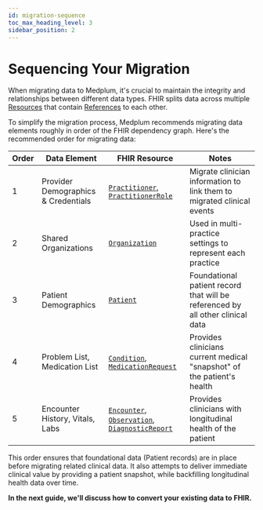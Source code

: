 ```yaml
---
id: migration-sequence
toc_max_heading_level: 3
sidebar_position: 2
---
```


# Sequencing Your Migration

[resources]: /docs/fhir-basics#storing-data-resources
[references]: /docs/fhir-basics#linking-data-references



When migrating data to Medplum, it's crucial to maintain the integrity and relationships between different data types. FHIR splits data across multiple [Resources](resources) that contain [References](references) to each other.

To simplify the migration process, Medplum recommends migrating data elements roughly in order of the FHIR dependency graph. Here's the recommended order for migrating data:



| Order | Data Element                        | FHIR Resource                                                                                                                                                             | Notes                                                                          |
| ----- | ----------------------------------- | ------------------------------------------------------------------------------------------------------------------------------------------------------------------------- | ------------------------------------------------------------------------------ |
| 1     | Provider Demographics & Credentials | [`Practitioner`](/docs/api/fhir/resources/practitioner), [`PractitionerRole`](/docs/api/fhir/resources/practitionerrole)                                                  | Migrate clinician information to link them to migrated clinical events         |
| 2     | Shared Organizations                | [`Organization`](/docs/api/fhir/resources/organization)                                                                                                                   | Used in multi-practice settings to represent each practice                     |
| 3     | Patient Demographics                | [`Patient`](/docs/api/fhir/resources/patient)                                                                                                                             | Foundational patient record that will be referenced by all other clinical data |
| 4     | Problem List, Medication List       | [`Condition`](/docs/api/fhir/resources/condition), [`MedicationRequest`](/docs/api/fhir/resources/medicationrequest)                                                      | Provides clinicians current medical "snapshot" of the patient's health         |
| 5     | Encounter History, Vitals, Labs     | [`Encounter`](/docs/api/fhir/resources/encounter), [`Observation`](/docs/api/fhir/resources/observation), [`DiagnosticReport`](/docs/api/fhir/resources/diagnosticreport) | Provides clinicians with longitudinal health of the patient                    |

This order ensures that foundational data (Patient records) are in place before migrating related clinical data. It also attempts to deliver immediate clinical value by providing a patient snapshot, while backfilling longitudinal health data over time.


**In the next guide, we'll discuss how to convert your existing data to FHIR.**
